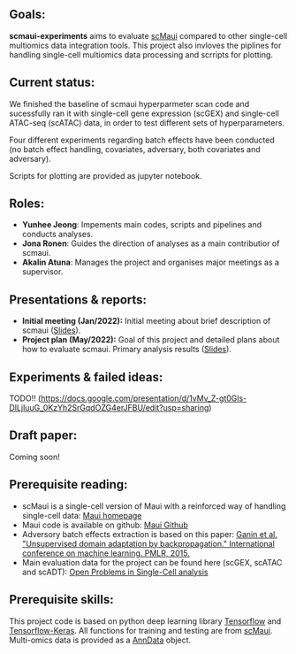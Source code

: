 ## Goals: 
**scmaui-experiments** aims to evaluate [scMaui](https://github.com/BIMSBbioinfo/scmaui) compared to other single-cell multiomics data integration tools. 
This project also invloves the piplines for handling single-cell multiomics data processing and scrripts for plotting. 

## Current status:
We finished the baseline of scmaui hyperparmeter scan code 
and sucessfully ran it with single-cell gene expression (scGEX) and single-cell ATAC-seq (scATAC) data,
in order to test different sets of hyperparameters.

Four different experiments regarding batch effects have been conducted (no batch effect handling, covariates, adversary, both covariates and adversary). 

Scripts for plotting are provided as jupyter notebook.

## Roles: 
- **Yunhee Jeong**: Impements main codes, scripts and pipelines and conducts analyses. 
- **Jona Ronen**: Guides the direction of analyses as a main contributior of scmaui. 
- **Akalin Atuna**: Manages the project and organises major meetings as a supervisor. 

## Presentations & reports: 
- **Initial meeting (Jan/2022):** Initial meeting about brief description of scmaui ([Slides](https://drive.google.com/file/d/1qP_DQVUcoWM_iiejtUtvTp3BYQkXJG8I/view?usp=sharing)).
- **Project plan (May/2022):** Goal of this project and detailed plans about how to evaluate scmaui. Primary analysis results ([Slides](https://docs.google.com/presentation/d/1vMv_Z-gt0Gls-DlLjIuuG_0KzYh2SrGqdOZG4erJFBU/edit?usp=sharing)). 

## Experiments & failed ideas: 
TODO!! (https://docs.google.com/presentation/d/1vMv_Z-gt0Gls-DlLjIuuG_0KzYh2SrGqdOZG4erJFBU/edit?usp=sharing)

## Draft paper: 
Coming soon!

## Prerequisite reading:  
- scMaui is a single-cell version of Maui with a reinforced way of handling single-cell data: [Maui homepage](https://maui.readthedocs.io/en/latest/)
- Maui code is available on github: [Maui Github](https://github.com/BIMSBbioinfo/maui)
- Adversory batch effects extraction is based on this paper: 
  [Ganin et al. "Unsupervised domain adaptation by backpropagation." International conference on machine learning. PMLR, 2015.](https://arxiv.org/abs/1409.7495)
- Main evaluation data for the project can be found here (scGEX, scATAC and scADT): [Open Problems in Single-Cell analysis](https://openproblems.bio/neurips_docs/data/dataset/)


## Prerequisite skills:
This project code is based on python deep learning library [Tensorflow](https://www.tensorflow.org/tutorials) and [Tensorflow-Keras](https://keras.io/about/).
All functions for training and testing are from [scMaui](https://github.com/BIMSBbioinfo/scmaui).
Multi-omics data is provided as a [AnnData](https://anndata.readthedocs.io/en/latest/) object.
